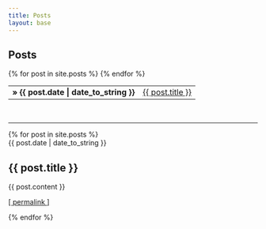 ```yaml
---
title: Posts
layout: base
---
```


<h2>Posts</h2>
<table class="flat">
{% for post in site.posts %}
<tr>
<td><b>&raquo; {{ post.date | date_to_string }}</b></td>
<td><a href="{{ post.url }}">{{ post.title }}</a></td>
</tr>
{% endfor %}
</table>
<br />
<hr />
{% for post in site.posts %}
<div class="post_entry">
<span class="date">{{ post.date | date_to_string }}</span>

<h2>{{ post.title }}</h2>

{{ post.content }}

<p>
<a href="{{ post.url }}">[ permalink ]</a> 
</p>

</div>
{% endfor %}

